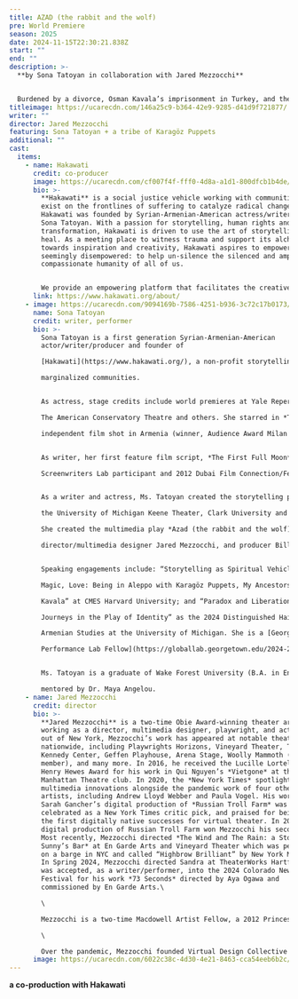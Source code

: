 ```yaml
---
title: AZAD (the rabbit and the wolf)
pre: World Premiere
season: 2025
date: 2024-11-15T22:30:21.838Z
start: ""
end: ""
description: >-
  **by Sona Tatoyan in collaboration with Jared Mezzocchi**


  Burdened by a divorce, Osman Kavala’s imprisonment in Turkey, and the ghosts of her past, Sona Tatoyan sets off to create a TV series exploring the Armenian Genocide and Syrian war. Everything changes when she unearths a trunk in her family’s war-torn Aleppo home: Karagöz puppets built by her great-great grandfather! In a quantum entanglement that spans a century, could this be the story she’s been missing: a multigenerational healing journey?
titleimage: https://ucarecdn.com/146a25c9-b364-42e9-9285-d41d9f721877/
writer: ""
director: Jared Mezzocchi
featuring: Sona Tatoyan + a tribe of Karagöz Puppets
additional: ""
cast:
  items:
    - name: Hakawati
      credit: co-producer
      image: https://ucarecdn.com/cf007f4f-fff0-4d8a-a1d1-800dfcb1b4de/
      bio: >-
        **Hakawati** is a social justice vehicle working with communities that
        exist on the frontlines of suffering to catalyze radical change.
        Hakawati was founded by Syrian-Armenian-American actress/writer/producer
        Sona Tatoyan. With a passion for storytelling, human rights and
        transformation, Hakawati is driven to use the art of storytelling to
        heal. As a meeting place to witness trauma and support its alchemy
        towards inspiration and creativity, Hakawati aspires to empower the
        seemingly disempowered: to help un-silence the silenced and amplify the
        compassionate humanity of all of us.


        We provide an empowering platform that facilitates the creative talent of refugees and marginalized people through development labs in film, theater, and other storytelling modalities, along with creating indigenous theater and film productions. Hakawati works with, and employs people from within these local communities whenever possible – to tell stories by people from the places and spaces where the story originates. We work to preserve cultures under threat, mentor artists in frontline communities, and support refugee storytelling within displaced communities.
      link: https://www.hakawati.org/about/
    - image: https://ucarecdn.com/9094169b-7586-4251-b936-3c72c17b0173/
      name: Sona Tatoyan
      credit: writer, performer
      bio: >-
        Sona Tatoyan is a first generation Syrian-Armenian-American
        actor/writer/producer and founder of

        [Hakawati](https://www.hakawati.org/), a non-profit storytelling vehicle focusing on elevating the voices of frontline and

        marginalized communities.


        As actress, stage credits include world premieres at Yale Repertory Theatre, The Goodman Theatre,

        The American Conservatory Theatre and others. She starred in *The Journey*, the first American

        independent film shot in Armenia (winner, Audience Award Milan Film Festival, 2002).


        As writer, her first feature film script, *The First Full Moon*, was a 2011 Sundance/RAWI

        Screenwriters Lab participant and 2012 Dubai Film Connection/Festival Project.


        As a writer and actress, Ms. Tatoyan created the storytelling piece *[Azad](https://www.dailynews.com/2022/04/19/she-searched-for-her-familys-century-old-legacy-in-war-torn-syria-inside-an-old-trunk-she-found-it/)*, performing most recently at

        the University of Michigan Keene Theater, Clark University and at the Pergamon Museum in Berlin.

        She created the multimedia play *Azad (the rabbit and the wolf)* with two time Obie Award winning

        director/multimedia designer Jared Mezzocchi, and producer Bill Pullman. Development residencies: the Vineyard theater in NYC, inaugural [University of Connecticut Global Affairs Digital Media residency](https://filmfestival.humanrights.uconn.edu/2023-festival/azad/) May 2023, [Harvard Artlab](https://artlab.harvard.edu/calendar_event/sona-tatoyan-azad-storytelling/) September 2023 and [Wake Forest University Character and Leadership](https://iac.wfu.edu/2023/12/azad-by-sona-tatoyan/) February 2024.


        Speaking engagements include: “Storytelling as Spiritual Vehicle: A response to the Armenian Genocide and Syrian Refugee Crisis” at The Brandenburger Gate Foundation, Berlin; “Trauma,

        Magic, Love: Being in Aleppo with Karagöz Puppets, My Ancestors and the Spirit of Osman

        Kavala” at CMES Harvard University; and “Paradox and Liberation: Bones, Puppets, and Psychdelic

        Journeys in the Play of Identity” as the 2024 Distinguished Haidostian Lecture at the Center for

        Armenian Studies at the University of Michigan. She is a [Georgetown Global Politics and

        Performance Lab Fellow](https://globallab.georgetown.edu/2024-26-global-fellows-cohort/?mc_cid=a6b99e2321&mc_eid=47a2a24f6b), 2024-26.


        Ms. Tatoyan is a graduate of Wake Forest University (B.A. in English/Theater), where she was

        mentored by Dr. Maya Angelou.
    - name: Jared Mezzocchi
      credit: director
      bio: >-
        **Jared Mezzocchi** is a two-time Obie Award-winning theater artist,
        working as a director, multimedia designer, playwright, and actor. Based
        out of New York, Mezzocchi’s work has appeared at notable theaters
        nationwide, including Playwrights Horizons, Vineyard Theater, The
        Kennedy Center, Geffen Playhouse, Arena Stage, Woolly Mammoth (company
        member), and many more. In 2016, he received the Lucille Lortel and
        Henry Hewes Award for his work in Qui Nguyen’s *Vietgone* at the
        Manhattan Theatre club. In 2020, the *New York Times* spotlighted his
        multimedia innovations alongside the pandemic work of four other theater
        artists, including Andrew Lloyd Webber and Paula Vogel. His work on
        Sarah Gancher’s digital production of *Russian Troll Farm* was also
        celebrated as a New York Times critic pick, and praised for being one of
        the first digitally native successes for virtual theater. In 2023, this
        digital production of Russian Troll Farm won Mezzocchi his second Obie.
        Most recently, Mezzocchi directed *The Wind and The Rain: a Story about
        Sunny’s Bar* at En Garde Arts and Vineyard Theater which was performed
        on a barge in NYC and called “Highbrow Brilliant” by New York Magazine.
        In Spring 2024, Mezzocchi directed Sandra at TheaterWorks Hartford and
        was accepted, as a writer/performer, into the 2024 Colorado New Play
        Festival for his work *73 Seconds* directed by Aya Ogawa and
        commissioned by En Garde Arts.\

        \

        Mezzocchi is a two-time Macdowell Artist Fellow, a 2012 Princess Grace Award winner, and recently celebrated his retirement at The University of Maryland, where he taught in the MFA Design program for the projection and multimedia track, a curriculum he created in 2012.\

        \

        Over the pandemic, Mezzocchi founded Virtual Design Collective (VIDCO), which has aided in the development of over 50 new digital works over the 18 months of quarantine. This year, he is finishing his book, *A Multimedia Designer’s Method to Theatrical Storytelling*, which will be published through Routledge. Mezzocchi has a BA in theater and film from Fairfield University, and an MFA in performance and interactive media arts from Brooklyn College.
      image: https://ucarecdn.com/6022c38c-4d30-4e21-8463-cca54eeb6b2c/-/crop/682x937/194,413/-/preview/
---
```

**a co-production with Hakawati**